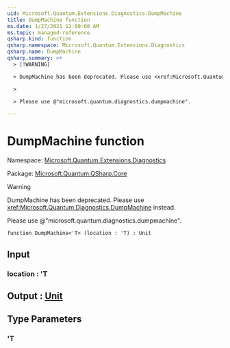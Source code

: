 ```yaml
---
uid: Microsoft.Quantum.Extensions.Diagnostics.DumpMachine
title: DumpMachine function
ms.date: 1/27/2021 12:00:00 AM
ms.topic: managed-reference
qsharp.kind: function
qsharp.namespace: Microsoft.Quantum.Extensions.Diagnostics
qsharp.name: DumpMachine
qsharp.summary: >+
  > [!WARNING]

  > DumpMachine has been deprecated. Please use <xref:Microsoft.Quantum.Diagnostics.DumpMachine> instead.

  >

  > Please use @"microsoft.quantum.diagnostics.dumpmachine".

---
```


# DumpMachine function

Namespace: [Microsoft.Quantum.Extensions.Diagnostics](xref:Microsoft.Quantum.Extensions.Diagnostics)

Package: [Microsoft.Quantum.QSharp.Core](https://nuget.org/packages/Microsoft.Quantum.QSharp.Core)


> [!WARNING]
> DumpMachine has been deprecated. Please use <xref:Microsoft.Quantum.Diagnostics.DumpMachine> instead.
>
> Please use @"microsoft.quantum.diagnostics.dumpmachine".



```qsharp
function DumpMachine<'T> (location : 'T) : Unit
```


## Input

### location : 'T





## Output : [Unit](xref:microsoft.quantum.lang-ref.unit)



## Type Parameters

### 'T

